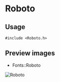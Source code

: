 Roboto
==========

Usage
------

    #include <Roboto.h>

Preview images
--------------
* Fonts::Roboto 

![Roboto](https://raw.githubusercontent.com/DisplayCore/Roboto/master/Preview/Roboto.png)

